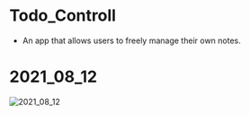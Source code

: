 # Todo_Controll
- An app that allows users to freely manage their own notes.

# 2021_08_12 

![2021_08_12](https://user-images.githubusercontent.com/73208493/129155203-82bf83ad-4039-44c5-9c5f-788d8c4f8be9.PNG)
